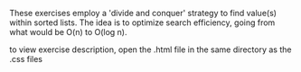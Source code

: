 These exercises employ a 'divide and conquer' strategy to find value(s) within sorted lists. The idea is to optimize search efficiency, going from what would be O(n) to O(log n).
 
to view exercise description, open the .html file in the same directory as the .css files
